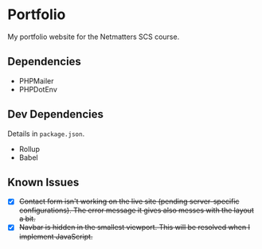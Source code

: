 # Portfolio
My portfolio website for the Netmatters SCS course.

## Dependencies
- PHPMailer
- PHPDotEnv

## Dev Dependencies
Details in `package.json`.
- Rollup
- Babel

## Known Issues
- [X] ~~Contact form isn't working on the live site (pending server-specific configurations). The error message it gives also messes with the layout a bit.~~
- [X] ~~Navbar is hidden in the smallest viewport. This will be resolved when I implement JavaScript.~~
